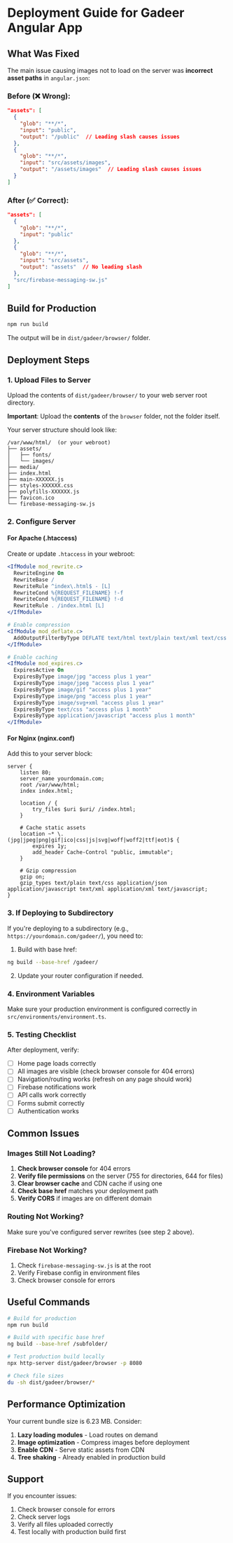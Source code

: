 # Deployment Guide for Gadeer Angular App

## What Was Fixed

The main issue causing images not to load on the server was **incorrect asset paths** in `angular.json`:

### Before (❌ Wrong):
```json
"assets": [
  {
    "glob": "**/*",
    "input": "public",
    "output": "/public"  // Leading slash causes issues
  },
  {
    "glob": "**/*",
    "input": "src/assets/images",
    "output": "/assets/images"  // Leading slash causes issues
  }
]
```

### After (✅ Correct):
```json
"assets": [
  {
    "glob": "**/*",
    "input": "public"
  },
  {
    "glob": "**/*",
    "input": "src/assets",
    "output": "assets"  // No leading slash
  },
  "src/firebase-messaging-sw.js"
]
```

## Build for Production

```bash
npm run build
```

The output will be in `dist/gadeer/browser/` folder.

## Deployment Steps

### 1. Upload Files to Server

Upload the contents of `dist/gadeer/browser/` to your web server root directory.

**Important**: Upload the **contents** of the `browser` folder, not the folder itself.

Your server structure should look like:
```
/var/www/html/  (or your webroot)
├── assets/
│   ├── fonts/
│   └── images/
├── media/
├── index.html
├── main-XXXXXX.js
├── styles-XXXXXX.css
├── polyfills-XXXXXX.js
├── favicon.ico
└── firebase-messaging-sw.js
```

### 2. Configure Server

#### For Apache (.htaccess)

Create or update `.htaccess` in your webroot:

```apache
<IfModule mod_rewrite.c>
  RewriteEngine On
  RewriteBase /
  RewriteRule ^index\.html$ - [L]
  RewriteCond %{REQUEST_FILENAME} !-f
  RewriteCond %{REQUEST_FILENAME} !-d
  RewriteRule . /index.html [L]
</IfModule>

# Enable compression
<IfModule mod_deflate.c>
  AddOutputFilterByType DEFLATE text/html text/plain text/xml text/css text/javascript application/javascript
</IfModule>

# Enable caching
<IfModule mod_expires.c>
  ExpiresActive On
  ExpiresByType image/jpg "access plus 1 year"
  ExpiresByType image/jpeg "access plus 1 year"
  ExpiresByType image/gif "access plus 1 year"
  ExpiresByType image/png "access plus 1 year"
  ExpiresByType image/svg+xml "access plus 1 year"
  ExpiresByType text/css "access plus 1 month"
  ExpiresByType application/javascript "access plus 1 month"
</IfModule>
```

#### For Nginx (nginx.conf)

Add this to your server block:

```nginx
server {
    listen 80;
    server_name yourdomain.com;
    root /var/www/html;
    index index.html;

    location / {
        try_files $uri $uri/ /index.html;
    }

    # Cache static assets
    location ~* \.(jpg|jpeg|png|gif|ico|css|js|svg|woff|woff2|ttf|eot)$ {
        expires 1y;
        add_header Cache-Control "public, immutable";
    }

    # Gzip compression
    gzip on;
    gzip_types text/plain text/css application/json application/javascript text/xml application/xml text/javascript;
}
```

### 3. If Deploying to Subdirectory

If you're deploying to a subdirectory (e.g., `https://yourdomain.com/gadeer/`), you need to:

1. Build with base href:
```bash
ng build --base-href /gadeer/
```

2. Update your router configuration if needed.

### 4. Environment Variables

Make sure your production environment is configured correctly in `src/environments/environment.ts`.

### 5. Testing Checklist

After deployment, verify:

- [ ] Home page loads correctly
- [ ] All images are visible (check browser console for 404 errors)
- [ ] Navigation/routing works (refresh on any page should work)
- [ ] Firebase notifications work
- [ ] API calls work correctly
- [ ] Forms submit correctly
- [ ] Authentication works

## Common Issues

### Images Still Not Loading?

1. **Check browser console** for 404 errors
2. **Verify file permissions** on the server (755 for directories, 644 for files)
3. **Clear browser cache** and CDN cache if using one
4. **Check base href** matches your deployment path
5. **Verify CORS** if images are on different domain

### Routing Not Working?

Make sure you've configured server rewrites (see step 2 above).

### Firebase Not Working?

1. Check `firebase-messaging-sw.js` is at the root
2. Verify Firebase config in environment files
3. Check browser console for errors

## Useful Commands

```bash
# Build for production
npm run build

# Build with specific base href
ng build --base-href /subfolder/

# Test production build locally
npx http-server dist/gadeer/browser -p 8080

# Check file sizes
du -sh dist/gadeer/browser/*
```

## Performance Optimization

Your current bundle size is 6.23 MB. Consider:

1. **Lazy loading modules** - Load routes on demand
2. **Image optimization** - Compress images before deployment
3. **Enable CDN** - Serve static assets from CDN
4. **Tree shaking** - Already enabled in production build

## Support

If you encounter issues:
1. Check browser console for errors
2. Check server logs
3. Verify all files uploaded correctly
4. Test locally with production build first
